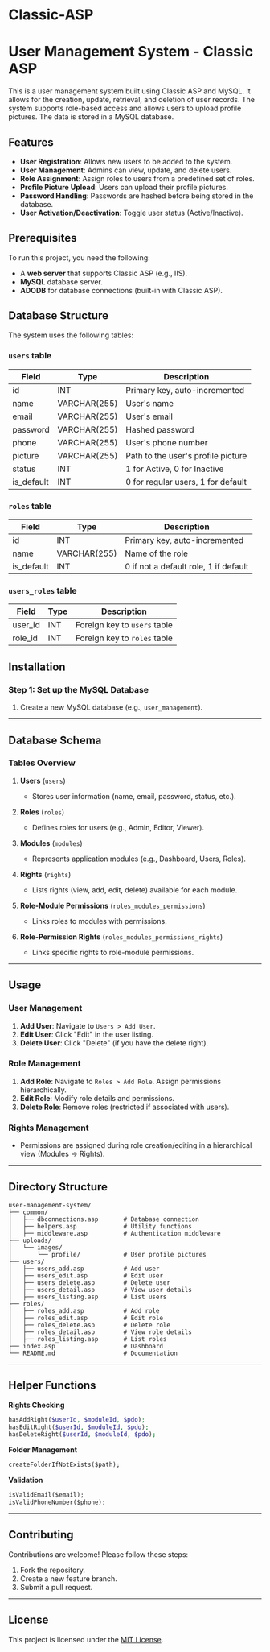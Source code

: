 # Classic-ASP
# User Management System - Classic ASP

This is a user management system built using Classic ASP and MySQL. It allows for the creation, update, retrieval, and deletion of user records. The system supports role-based access and allows users to upload profile pictures. The data is stored in a MySQL database.

## Features

- **User Registration**: Allows new users to be added to the system.
- **User Management**: Admins can view, update, and delete users.
- **Role Assignment**: Assign roles to users from a predefined set of roles.
- **Profile Picture Upload**: Users can upload their profile pictures.
- **Password Handling**: Passwords are hashed before being stored in the database.
- **User Activation/Deactivation**: Toggle user status (Active/Inactive).

## Prerequisites

To run this project, you need the following:

- A **web server** that supports Classic ASP (e.g., IIS).
- **MySQL** database server.
- **ADODB** for database connections (built-in with Classic ASP).

## Database Structure

The system uses the following tables:

### `users` table

| Field      | Type         | Description                         |
|------------|--------------|-------------------------------------|
| id         | INT          | Primary key, auto-incremented       |
| name       | VARCHAR(255)  | User's name                         |
| email      | VARCHAR(255)  | User's email                        |
| password   | VARCHAR(255)  | Hashed password                     |
| phone      | VARCHAR(255)  | User's phone number                 |
| picture    | VARCHAR(255)  | Path to the user's profile picture  |
| status     | INT          | 1 for Active, 0 for Inactive        |
| is_default | INT          | 0 for regular users, 1 for default  |

### `roles` table

| Field      | Type         | Description                         |
|------------|--------------|-------------------------------------|
| id         | INT          | Primary key, auto-incremented       |
| name       | VARCHAR(255)  | Name of the role                    |
| is_default | INT          | 0 if not a default role, 1 if default|

### `users_roles` table

| Field      | Type         | Description                         |
|------------|--------------|-------------------------------------|
| user_id    | INT          | Foreign key to `users` table        |
| role_id    | INT          | Foreign key to `roles` table        |

## Installation

### Step 1: Set up the MySQL Database

1. Create a new MySQL database (e.g., `user_management`).
---

## Database Schema

### Tables Overview

1. **Users** (`users`)  
   - Stores user information (name, email, password, status, etc.).

2. **Roles** (`roles`)  
   - Defines roles for users (e.g., Admin, Editor, Viewer).

3. **Modules** (`modules`)  
   - Represents application modules (e.g., Dashboard, Users, Roles).

4. **Rights** (`rights`)  
   - Lists rights (view, add, edit, delete) available for each module.

5. **Role-Module Permissions** (`roles_modules_permissions`)  
   - Links roles to modules with permissions.

6. **Role-Permission Rights** (`roles_modules_permissions_rights`)  
   - Links specific rights to role-module permissions.

---

## Usage

### User Management
1. **Add User**: Navigate to `Users > Add User`.
2. **Edit User**: Click "Edit" in the user listing.
3. **Delete User**: Click "Delete" (if you have the delete right).

### Role Management
1. **Add Role**: Navigate to `Roles > Add Role`. Assign permissions hierarchically.
2. **Edit Role**: Modify role details and permissions.
3. **Delete Role**: Remove roles (restricted if associated with users).

### Rights Management
- Permissions are assigned during role creation/editing in a hierarchical view (Modules → Rights).

---

## Directory Structure

```
user-management-system/
├── common/
│   ├── dbconnections.asp       # Database connection
│   ├── helpers.asp             # Utility functions
│   ├── middleware.asp          # Authentication middleware
├── uploads/
│   └── images/
│       └── profile/            # User profile pictures
├── users/
│   ├── users_add.asp           # Add user
│   ├── users_edit.asp          # Edit user
│   ├── users_delete.asp        # Delete user
│   ├── users_detail.asp        # View user details
│   ├── users_listing.asp       # List users
├── roles/
│   ├── roles_add.asp           # Add role
│   ├── roles_edit.asp          # Edit role
│   ├── roles_delete.asp        # Delete role
│   ├── roles_detail.asp        # View role details
│   ├── roles_listing.asp       # List roles
├── index.asp                   # Dashboard
└── README.md                   # Documentation
```

---

## Helper Functions

**Rights Checking**
```php
hasAddRight($userId, $moduleId, $pdo);
hasEditRight($userId, $moduleId, $pdo);
hasDeleteRight($userId, $moduleId, $pdo);
```

**Folder Management**
```asp
createFolderIfNotExists($path);
```

**Validation**
```asp
isValidEmail($email);
isValidPhoneNumber($phone);
```

---

## Contributing

Contributions are welcome! Please follow these steps:
1. Fork the repository.
2. Create a new feature branch.
3. Submit a pull request.

---

## License

This project is licensed under the [MIT License](LICENSE).
